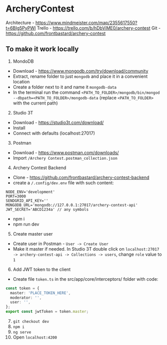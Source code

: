 # ArcheryContest

Architecture - https://www.mindmeister.com/map/2355617550?t=6BIg5PyPWI
Trello - https://trello.com/b/hDbViME0/archery-contest
Git - https://github.com/frontbastard/archery-contest

## To make it work locally

1. MondoDB

- Download - https://www.mongodb.com/try/download/community
- Extract, rename folder to just `mongodb` and place it in a convenient location
- Create a folder next to it and name it `mongodb-data`
- In the terminal run the command `<PATH_TO_FOLDER>/mongodb/bin/mongod --dbpath=<PATH_TO_FOLDER>/mongodb-data` (replace `<PATH_TO_FOLDER>` with the current path)

2. Studio 3T

- Download - https://studio3t.com/download/
- Install
- Connect with defaults (localhost:27017)

3. Postman

- Download - https://www.postman.com/downloads/
- Import `/Archery Contest.postman_collection.json`

4. Archery Contest Backend

- Clone - https://github.com/frontbastard/archery-contest-backend
- create a `/.config/dev.env` file with such content:

```env
NODE_ENV='development'
PORT=3000
SENDGRID_API_KEY=''
MONGODB_URL='mongodb://127.0.0.1:27017/archery-contest-api'
JWT_SECRET='ABCD1234a' // any symbols
```

- npm i
- npm run dev

5. Create master user

- Create user in Postman - `User -> Create User`
- Make it master if needed. In Studio 3T double click on `localhost:27017 -> archery-contest-api -> Collections -> users`, change `role` value to `1`

6. Add JWT token to the client

- Create file `token.ts` in the src/app/core/interceptors/ folder with code:

```typescript
const token = {
  master: 'PLACE_TOKEN_HERE',
  moderator: '',
  user: '',
};
export const jwtToken = token.master;
```

7. `git checkout dev`
8. `npm i`
9. `ng serve`
10. Open `localhost:4200`
